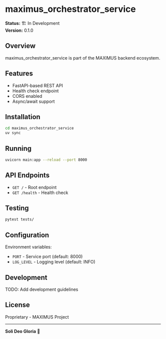 # maximus_orchestrator_service

**Status:** 🏗️ In Development  
**Version:** 0.1.0

## Overview

maximus_orchestrator_service is part of the MAXIMUS backend ecosystem.

## Features

- FastAPI-based REST API
- Health check endpoint
- CORS enabled
- Async/await support

## Installation

```bash
cd maximus_orchestrator_service
uv sync
```

## Running

```bash
uvicorn main:app --reload --port 8000
```

## API Endpoints

- `GET /` - Root endpoint
- `GET /health` - Health check

## Testing

```bash
pytest tests/
```

## Configuration

Environment variables:
- `PORT` - Service port (default: 8000)
- `LOG_LEVEL` - Logging level (default: INFO)

## Development

TODO: Add development guidelines

## License

Proprietary - MAXIMUS Project

---

**Soli Deo Gloria** 🙏
